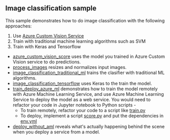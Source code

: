 ## Image classification sample

This sample demonstrates how to do image classification with the following approaches:
1. Use [Azure Custom Vision Service](https://docs.microsoft.com/en-us/azure/cognitive-services/custom-vision-service/home)
2. Train with traditional machine learning algorithms such as SVM
3. Train with Keras and Tensorflow

- [azure_custom_vision_score](azure_custom_vision_score.ipynb) uses the model you trained in Azure Custom Vision service to do predictions. 
- [process_images](process_images.ipynb) resizes and normalizes input images.
- [image_classification_traditional_ml](image_classification_traditional_ml.ipynb) trains the clasifier with traditional ML algorithms.
- [image_classification_tensorflow](image_classification_tensorflow.ipynb) uses Keras to the train the model.
- [train_deploy_azure_ml](train_deploy_azure_ml.ipynb) demonstrates how to train the model remotely with Azure Machine Learning Service, and use Azure Machine Learning Service to deploy the model as a web service. You would need to refactor your code in Jupyter notebook to Python scripts - 
  * To train remotely, refactor your code to a script like [train.py](train.py)
  * To deploy, implement a script [score.py](score.py) and put the dependencies in [env.yml](env.yml)
- [deploy_without_aml](deploy_without_aml.ipynb) reveals what's actually happening behind the scene when you deploy a service from a model.
